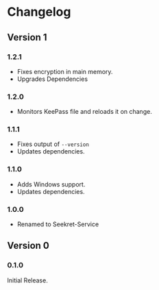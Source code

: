 # Changelog

## Version 1

### 1.2.1

* Fixes encryption in main memory.
* Upgrades Dependencies

### 1.2.0

* Monitors KeePass file and reloads it on change.

### 1.1.1

* Fixes output of `--version`
* Updates dependencies.

### 1.1.0

* Adds Windows support.
* Updates dependencies.

### 1.0.0

* Renamed to Seekret-Service

## Version 0

### 0.1.0

Initial Release.
